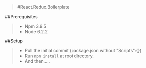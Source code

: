 > #React.Redux.Boilerplate

##Prerequisites
>- Npm 3.9.5
>- Node 6.2.2


##Setup
>- Pull the initial commit (package.json without "Scripts":{})
>- Run `npm install` at root directory.
>- And then.....
